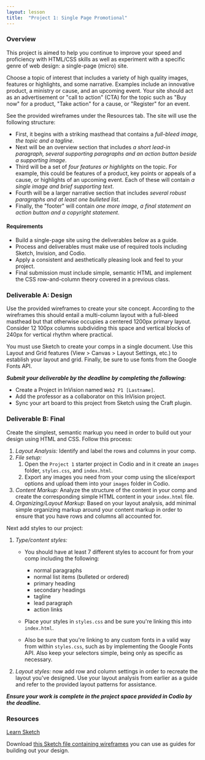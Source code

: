 ```yaml
---
layout: lesson
title:  "Project 1: Single Page Promotional"
---
```


### Overview

This project is aimed to help you continue to improve your speed and proficiency with HTML/CSS skills as well as experiment with a specific genre of web design: a single-page (micro) site.

Choose a topic of interest that includes a variety of high quality images, features or highlights, and some narrative. Examples include an innovative product, a ministry or cause, and an upcoming event. Your site should act as an advertisement or "call to action" (CTA) for the topic such as "Buy now" for a product, "Take action" for a cause, or "Register" for an event.

See the provided wireframes under the Resources tab. The site will use the following structure:

* First, it begins with a striking masthead that contains a *full-bleed image, the topic and a tagline*.
* Next will be an overview section that includes *a short lead-in paragraph, several supporting paragraphs and an action button beside a supporting image*.
* Third will be a set of *four features or highlights* on the topic. For example, this could be features of a product, key points or appeals of a cause, or highlights of an upcoming event. Each of these will contain *a single image and brief supporting text*.
* Fourth will be a larger narrative section that includes *several robust paragraphs and at least one bulleted list*.
* Finally, the "footer" will contain *one more image, a final statement an action button and a copyright statement*.

#### Requirements

* Build a single-page site using the deliverables below as a guide.
* Process and deliverables must make use of required tools including Sketch, Invision, and Codio.
* Apply a consistent and aesthetically pleasing look and feel to your project.
* Final submission must include simple, semantic HTML and implement the CSS row-and-column theory covered in a previous class.


### Deliverable A: Design

Use the provided wireframes to create your site concept. According to the wireframes this should entail a multi-column layout with a full-bleed masthead but that otherwise occupies a centered 1200px primary layout. Consider 12 100px columns subdividing this space and vertical blocks of 240px for vertical rhythm where practical.

You must use Sketch to create your comps in a single document. Use this Layout and Grid features (View > Canvas > Layout Settings, etc.) to establish your layout and grid. Finally, be sure to use fonts from the Google Fonts API.

***Submit your deliverable by the deadline by completing the following:***

* Create a Project in InVision named `Web2 P1 [Lastname]`.
* Add the professor as a collaborator on this InVision project.
* Sync your art board to this project from Sketch using the Craft plugin.


### Deliverable B: Final

Create the simplest, semantic markup you need in order to build out your design using HTML and CSS. Follow this process:

1. *Layout Analysis:* Identify and label the rows and columns in your comp.
2. *File setup:*
    1. Open the `Project 1` starter project in Codio and in it create an `images` folder, `styles.css`, and `index.html`.
    2. Export any images you need from your comp using the slice/export options and upload them into your `images` folder in Codio.
4. *Content Markup:* Analyze the structure of the content in your comp and create the corresponding simple HTML content in your `index.html` file.
5. *Organizing/Layout Markup:* Based on your layout analysis, add minimal simple organizing markup around your content markup in order to ensure that you have rows and columns all accounted for.

Next add styles to our project:

1. *Type/content styles:*
    - You should have at least 7 different styles to account for from your comp including the following:

        * normal paragraphs
        * normal list items (bulleted or ordered)
        * primary heading
        * secondary headings
        * tagline
        * lead paragraph
        * action links

    - Place your styles in `styles.css` and be sure you're linking this into `index.html`. 
    - Also be sure that you're linking to any custom fonts in a valid way from within `styles.css`, such as by implementing the Google Fonts API. Also keep your selectors simple, being only as specific as necessary.

2. *Layout styles:* now add row and column settings in order to recreate the layout you've designed. Use your layout analysis from earlier as a guide and refer to the provided layout patterns for assistance. 

***Ensure your work is complete in the project space provided in Codio by the deadline.***


### Resources

[Learn Sketch](http://switchtosketchapp.com)

Download [this Sketch file containing wireframes](/docs/pr1-starter.sketch) you can use as guides for building out your design.